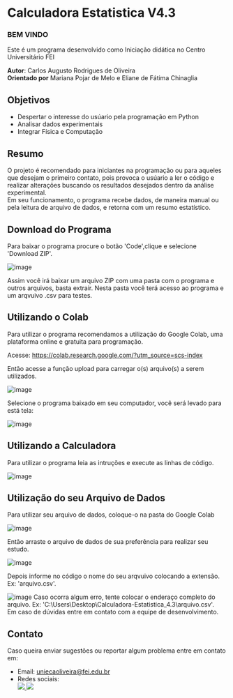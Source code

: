 # Calculadora Estatistica V4.3

### __BEM VINDO__
Este é um programa desenvolvido como Iniciação didática no Centro Universitário FEI

**Autor**: Carlos Augusto Rodrigues de Oliveira   
**Orientado por** Mariana Pojar de Melo e Eliane de Fátima Chinaglia


## Objetivos

* Despertar o interesse do usúario pela programação em Python
* Analisar dados experimentais  
* Integrar Física e Computação 

## Resumo

O projeto é recomendado para iniciantes na programação ou para aqueles que desejam o primeiro contato, pois provoca o usúario a ler o código e realizar alterações buscando os resultados desejados dentro da análise experimental.<br>
Em seu funcionamento, o programa recebe dados, de maneira manual ou pela leitura de arquivo de dados, e retorna com um resumo estatístico. 

## Download do Programa

Para baixar o programa procure o botão 'Code',clique e selecione 'Download ZIP'.

![image](https://user-images.githubusercontent.com/89401812/154864652-a03b661e-db47-43f0-b901-399a7ce4ba86.png)

Assim você irá baixar um arquivo ZIP com uma pasta com o programa e outros arquivos, basta extrair.
Nesta pasta você terá acesso ao programa e um arqvuivo .csv para testes. 
 

## Utilizando o Colab 

Para utilizar o programa recomendamos a utilização do Google Colab, uma plataforma online e gratuita para programação. <br>

Acesse: https://colab.research.google.com/?utm_source=scs-index <br>

Então acesse a função upload para carregar o(s) arquivo(s) a serem utilizados. 

![image](https://user-images.githubusercontent.com/89401812/154857953-419611b4-b11e-48cb-99ba-5e468db26ac3.png)

Selecione o programa baixado em seu computador, você será levado para está tela:

![image](https://user-images.githubusercontent.com/89401812/154858062-cc8ebbad-1dfc-453c-b0f5-9766f0917696.png)

## Utilizando a Calculadora

Para utilizar o programa leia as intruções e execute as linhas de código. 

![image](https://user-images.githubusercontent.com/89401812/154858280-5263ba21-bb1a-4f41-ad9a-fabd3b230ab3.png)

## Utilização do seu Arquivo de Dados

Para utilizar seu arquivo de dados, coloque-o na pasta do Google Colab 

![image](https://user-images.githubusercontent.com/89401812/154858606-a43c3045-7082-4217-bf9a-a5294ebe0b7d.png)

Então arraste o arquivo de dados de sua preferência para realizar seu estudo. 

![image](https://user-images.githubusercontent.com/89401812/154858807-844d4106-09b5-407c-8faf-5d1a978bd5de.png)

Depois informe no código o nome do seu arqvuivo colocando a extensão. Ex: 'arquivo.csv'. 

![image](https://user-images.githubusercontent.com/89401812/154859171-0289904e-d176-48a4-8e78-409b9033e4b0.png)
Caso ocorra algum erro, tente colocar o enderaço completo do arquivo. Ex: 'C:\Users\Desktop\Calculadora-Estatistica_4.3\arquivo.csv'.
<br>
Em caso de dúvidas entre em contato com a equipe de desenvolvimento.
  
## Contato

Caso queira enviar sugestões ou reportar algum problema entre em contato em: 

* Email: uniecaoliveira@fei.edu.br
* Redes sociais:  
<a href="https://www.instagram.com/gustc_carlos/" target="_blank"><img src="https://img.shields.io/badge/-Instagram-%23E4405F?style=for-the-badge&logo=instagram&logoColor=white" target="_blank">
</a> <a href="https://twitter.com/gustc_carlos" target="_blank"><img src="https://img.shields.io/badge/Twitter-1DA1F2?style=for-the-badge&logo=twitter&logoColor=white" target="_blank">


